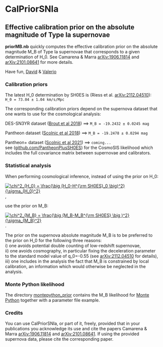 # **CalPriorSNIa**
## Effective calibration prior on the absolute magnitude of Type Ia supernovae

**priorMB.nb** quickly computes the effective calibration prior on the absolute magnitude M_B of Type Ia supernovae that corresponds to a given determination of H_0. 
See Camarena & Marra [arXiv:1906.11814](https://arxiv.org/abs/1906.11814) and [arXiv:2101.08641](https://arxiv.org/abs/2101.08641) for more details.

Have fun,
[David](http://inspirehep.net/author/profile/D.Camarena.1) & [Valerio](http://inspirehep.net/author/profile/V.Marra.1)


### Calibration priors

The latest H_0 determination by SH0ES is (Riess et al. [arXiv:2112.04510](https://arxiv.org/abs/2112.04510)):    
`H_0 = 73.04 ± 1.04 km/s/Mpc`

The corresponding calibration priors depend on the supernova dataset that one wants to use for the cosmological analysis:

DES-SN3YR dataset ([Brout et al 2018](https://arxiv.org/abs/1811.02377)) ==>
`M_B = -19.2432 ± 0.0245 mag`

Pantheon dataset ([Scolnic et al 2018](https://arxiv.org/abs/1710.00845)) ==>
`M_B = -19.2478 ± 0.0294 mag`

Pantheon+ dataset ([Scolnic et al 2021](https://arxiv.org/abs/2112.03863)) ==>
`coming...`    
see ([github.com/PantheonPlusSH0ES](https://github.com/PantheonPlusSH0ES/DataRelease)) for the CosmoSIS likelihood which includes the full covariance matrix between supernovae and calibrators.

### Statistical analysis

When performing cosmological inference, instead of using the prior on H_0:

<a href="https://www.codecogs.com/eqnedit.php?latex=\chi^2_{H_0}&space;=&space;\frac{\big&space;(H_0-H^{\rm&space;SH0ES}_0&space;\big)^2}{\sigma_{H_0}^2}" target="_blank"><img src="https://latex.codecogs.com/gif.latex?\chi^2_{H_0}&space;=&space;\frac{\big&space;(H_0-H^{\rm&space;SH0ES}_0&space;\big)^2}{\sigma_{H_0}^2}" title="\chi^2_{H_0} = \frac{\big (H_0-H^{\rm SH0ES}_0 \big)^2}{\sigma_{H_0}^2}" /></a>,

use the prior on M_B:

<a href="https://www.codecogs.com/eqnedit.php?latex=\chi^2_{M_B}&space;=&space;\frac{\big&space;(M_B-M_B^{\rm&space;SH0ES}&space;\big&space;)^2}{\sigma_{M_B}^2}" target="_blank"><img src="https://latex.codecogs.com/gif.latex?\chi^2_{M_B}&space;=&space;\frac{\big&space;(M_B-M_B^{\rm&space;SH0ES}&space;\big&space;)^2}{\sigma_{M_B}^2}" title="\chi^2_{M_B} = \frac{\big (M_B-M_B^{\rm SH0ES} \big )^2}{\sigma_{M_B}^2}" /></a>.

The prior on the supernova absolute magnitude M_B is to be preferred to the prior on H_0 for the following three reasons:<br/>
i) one avoids potential double counting of low-redshift supernovae,<br/>
ii) one avoids cosmography, in particular fixing the deceleration parameter to the standard model value of q_0=-0.55 (see [arXiv:2112.04510](https://arxiv.org/abs/2112.04510) for details),<br/>
iii) one includes in the analysis the fact that M_B is constrained by local calibration, an information which would otherwise be neglected in the analysis.


### Monte Python likelihood

The directory [montepython_prior](https://github.com/valerio-marra/CalPriorSNIa/tree/master/montepython_prior) contains the M_B likelihood for [Monte Python](https://github.com/brinckmann/montepython_public) together with a parameter file example.

### Credits

You can use CalPriorSNIa, or part of it, freely, provided that in your publications you acknowledge its use and cite the papers Camarena & Marra [arXiv:1906.11814](https://arxiv.org/abs/1906.11814) and [arXiv:2101.08641](https://arxiv.org/abs/2101.08641).
If using the provided supernova data, please cite the corresponding paper.
